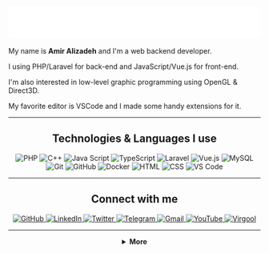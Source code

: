 <div align="center">
    <img src="./header.svg" alt="Amir Alizadeh">
</div>

My name is **Amir Alizadeh** and I'm a web backend developer.

I using PHP/Laravel for back-end and JavaScript/Vue.js for front-end.

I'm also interested in low-level graphic programming using OpenGL & Direct3D.

My favorite editor is VSCode and I made some handy extensions for it.

---

<h2 align="center">Technologies & Languages I use</h2>

<p align="center">
    <img src="https://img.shields.io/badge/-PHP-777BB4?style=for-the-badge&logo=php&logoColor=white" alt="PHP">
    <img src="https://img.shields.io/badge/-C++-00599C?style=for-the-badge&logo=c%2B%2B&logoColor=white" alt="C++">
    <img src="https://img.shields.io/badge/-JavaScript-F7DF1E?style=for-the-badge&logo=javascript&logoColor=white" alt="Java Script">
    <img src="https://img.shields.io/badge/-TypeScript-007ACC?style=for-the-badge&logo=typescript&logoColor=white" alt="TypeScript">
    <img src="https://img.shields.io/badge/-Laravel-FF2D20?style=for-the-badge&logo=laravel&logoColor=white" alt="Laravel">
    <img src="https://img.shields.io/badge/-Vue.js-4FC08D?style=for-the-badge&logo=vue.js&logoColor=white" alt="Vue.js">
    <img src="https://img.shields.io/badge/-MySQL-4479A1?style=for-the-badge&logo=mysql&logoColor=white" alt="MySQL">
    <img src="https://img.shields.io/badge/-Git-F05032?style=for-the-badge&logo=git&logoColor=white" alt="Git">
    <img src="https://img.shields.io/badge/-Github-181717?style=for-the-badge&logo=github&logoColor=white" alt="GitHub">
    <img src="https://img.shields.io/badge/-Docker-2496ED?style=for-the-badge&logo=docker&logoColor=white" alt="Docker">
    <img src="https://img.shields.io/badge/-HTML5-E34F26?style=for-the-badge&logo=html5&logoColor=white" alt="HTML">
    <img src="https://img.shields.io/badge/-CSS3-1572B6?style=for-the-badge&logo=css3&logoColor=white" alt="CSS">
    <img src="https://img.shields.io/badge/-VS_Code-007ACC?style=for-the-badge&logo=visual-studio-code&logoColor=white" alt="VS Code">
</p>

---

<h2 align="center">Connect with me</h2>

<p align="center">
    <a href="https://github.com/amir9480">
        <img src="https://img.shields.io/github/followers/amir9480?label=Github&logo=github&logoColor=white&style=for-the-badge" alt="GitHub">
    </a>
    <a href="https://www.linkedin.com/in/amir9480">
        <img src="https://img.shields.io/badge/-LinkedIn-0077B5?logo=linkedin&logoColor=white&style=for-the-badge" alt="LinkedIn">
    </a>
    <a href="https://twitter.com/amir_9480">
        <img src="https://img.shields.io/twitter/follow/amir_9480?label=Twitter&logo=twitter&logoColor=white&style=for-the-badge" alt="Twitter">
    </a>
    <a href="https://t.me/amir9480">
        <img src="https://img.shields.io/badge/-Telegram-2CA5E0?logo=telegram&logoColor=white&style=for-the-badge" alt="Telegram">
    </a>
    <a href="mailto:amiralizadeh9480@gmail.com">
        <img src="https://img.shields.io/badge/-Gmail-D14836?logo=gmail&logoColor=white&style=for-the-badge" alt="Gmail">
    </a>
    <a href="https://www.youtube.com/channel/UCiqoDyIn7deaORvz1sPaIGA">
        <img src="https://img.shields.io/badge/-YouTube-FF0000?logo=youtube&logoColor=white&style=for-the-badge" alt="YouTube">
    </a>
    <a href="https://virgool.io/@amiralizadeh9480">
        <img src="https://img.shields.io/badge/-Virgool-7fc2f7?style=for-the-badge" alt="Virgool">
    </a>
</p>

---

<details align="center">
    <summary>
        <b>More</b><br>
    </summary>
    <br>
    <p>
        <img align="center" src="https://github-readme-stats.vercel.app/api?username=amir9480&show_icons=true"/> <img align="center" src="https://github-readme-stats.vercel.app/api/top-langs?username=amir9480&layout=compact"/>
    </p>
</details>
